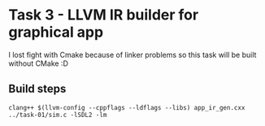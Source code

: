 # Task 3 - LLVM IR builder for graphical app

I lost fight with Cmake because of linker problems so this task will be built without CMake :D
## Build steps
```
clang++ $(llvm-config --cppflags --ldflags --libs) app_ir_gen.cxx ../task-01/sim.c -lSDL2 -lm
```

